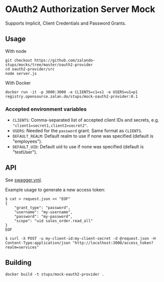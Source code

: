 # OAuth2 Authorization Server Mock

Supports Implicit,  Client Credentials and Password Grants.

## Usage

With node

    git checkout https://github.com/zalando-stups/mocks/tree/master/oauth2-provider
    cd oauth2-provider/src
    node server.js

With Docker

    docker run -it -p 3000:3000 -e CLIENTS=c1=s1 -e USERS=u1=p1 registry.opensource.zalan.do/stups/mock-oauth2-provider:0.1

### Accepted environment variables

* `CLIENTS`: Comma-separated list of accepted client IDs and secrets, e.g. `"client1=secret1,client2=secret2"`.
* `USERS`: Needed for the `password` grant. Same format as `CLIENTS`.
* `DEFAULT_REALM`: Default realm to use if none was specified (default is "employees").
* `DEFAULT_UID`: Default uid to use if none was specified (default is "testUser").

## API

See [swagger.yml](swagger.yml).

Example usage to generate a new access token:


    $ cat > request.json << "EOF"
    {
        "grant_type": "password",
        "username": "my-username",
        "password": "my-password",
        "scope": "uid sales_order.read_all"
    }
    EOF

    $ curl -X POST -u my-client-id:my-client-secret -d @request.json -H Content-Type:application/json "http://localhost:3000/access_token?realm=services"

## Building

    docker build -t stups/mock-oauth2-provider .
